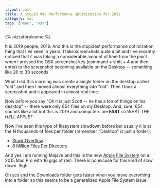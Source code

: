 ```yaml
---
layout: post
title: A Stupid Mac Performance Optimization for 2019
category: mac
tags: ["mac", "osx"]
---
```

{% pizzaforukraine  %}

It is 2019 people, 2019.  And this is the stupidest performance optimization thing that I've seen in years.  I take screenshots quite a bit and I've recently noticed that it was taking a considerable amount of time from the point when I pressed the OSX screenshot key (command + shift + 4 and then enter) to the screenshot becoming available on the Desktop -- something like 20 to 30 seconds.  

What I did this morning was create a single folder on the desktop called "old" and then I moved almost everything into "old".  Then I took a screenshot and it appeared in almost real time.  

Now before you say "Oh it is just Scott -- he has a ton of things on his desktop" -- there were only 654 files on my Desktop.  And, sure, 654 sounds like a lot but this is 2019 and computers are **FAST** so *WHAT THE HELL APPLE?*

Now I've seen this type of filesystem slowdown before but usually it is at the N thousands of files per folder (remember "Desktop" is just a folder):

* [Stack Overflow](https://stackoverflow.com/questions/466521/how-many-files-can-i-put-in-a-directory)
* [8 Million Files Per Directory](http://be-n.com/spw/you-can-list-a-million-files-in-a-directory-but-not-with-ls.html)

And yes I am running Mojave and this is the new [Apple File System](https://en.wikipedia.org/wiki/Apple_File_System) on a 2015 Mac Pro with 16 gigs of ram.  There is no excuse for this kind of slow down.  Sigh.

Oh yes and the Downloads folder gets faster when you move everything into a folder so this seems to be a generalized Apple File System issue.
